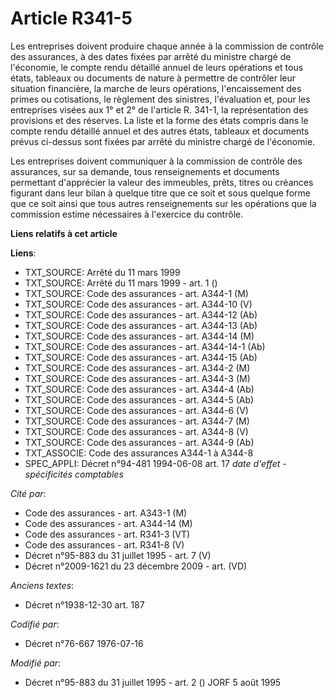 # Article R341-5

Les entreprises doivent produire chaque année à la commission de contrôle des assurances, à des dates fixées par arrêté du
ministre chargé de l'économie, le compte rendu détaillé annuel de leurs opérations et tous états, tableaux ou documents de
nature à permettre de contrôler leur situation financière, la marche de leurs opérations, l'encaissement des primes ou
cotisations, le règlement des sinistres, l'évaluation et, pour les entreprises visées aux 1° et 2° de l'article R. 341-1, la
représentation des provisions et des réserves. La liste et la forme des états compris dans le compte rendu détaillé annuel et
des autres états, tableaux et documents prévus ci-dessus sont fixées par arrêté du ministre chargé de l'économie.

Les entreprises doivent communiquer à la commission de contrôle des assurances, sur sa demande, tous renseignements et
documents permettant d'apprécier la valeur des immeubles, prêts, titres ou créances figurant dans leur bilan à quelque titre
que ce soit et sous quelque forme que ce soit ainsi que tous autres renseignements sur les opérations que la commission
estime nécessaires à l'exercice du contrôle.

**Liens relatifs à cet article**

**Liens**:

  - TXT_SOURCE: Arrêté du 11 mars 1999
  - TXT_SOURCE: Arrêté du 11 mars 1999 - art. 1 ()
  - TXT_SOURCE: Code des assurances - art. A344-1 (M)
  - TXT_SOURCE: Code des assurances - art. A344-10 (V)
  - TXT_SOURCE: Code des assurances - art. A344-12 (Ab)
  - TXT_SOURCE: Code des assurances - art. A344-13 (Ab)
  - TXT_SOURCE: Code des assurances - art. A344-14 (M)
  - TXT_SOURCE: Code des assurances - art. A344-14-1 (Ab)
  - TXT_SOURCE: Code des assurances - art. A344-15 (Ab)
  - TXT_SOURCE: Code des assurances - art. A344-2 (M)
  - TXT_SOURCE: Code des assurances - art. A344-3 (M)
  - TXT_SOURCE: Code des assurances - art. A344-4 (Ab)
  - TXT_SOURCE: Code des assurances - art. A344-5 (Ab)
  - TXT_SOURCE: Code des assurances - art. A344-6 (V)
  - TXT_SOURCE: Code des assurances - art. A344-7 (M)
  - TXT_SOURCE: Code des assurances - art. A344-8 (V)
  - TXT_SOURCE: Code des assurances - art. A344-9 (Ab)
  - TXT_ASSOCIE: Code des assurances A344-1 à A344-8
  - SPEC_APPLI: Décret n°94-481 1994-06-08 art. 17 *date d'effet - spécificités comptables*

_Cité par_:

  - Code des assurances - art. A343-1 (M)
  - Code des assurances - art. A344-14 (M)
  - Code des assurances - art. R341-3 (VT)
  - Code des assurances - art. R341-8 (V)
  - Décret n°95-883 du 31 juillet 1995 - art. 7 (V)
  - Décret n°2009-1621 du 23 décembre 2009 - art. (VD)

_Anciens textes_:

  - Décret n°1938-12-30 art. 187

_Codifié par_:

  - Décret n°76-667 1976-07-16

_Modifié par_:

  - Décret n°95-883 du 31 juillet 1995 - art. 2 () JORF 5 août 1995
